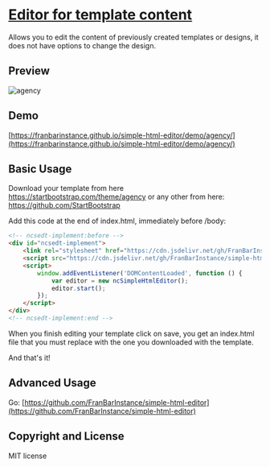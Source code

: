# [Editor for template content](https://github.com/FranBarInstance/simple-html-editor)

Allows you to edit the content of previously created templates or designs, it does not have options to change the design.

## Preview

![agency](https://user-images.githubusercontent.com/114579121/193446865-ef500949-f3f9-4374-9c27-32d2fb7d43f5.gif)

## Demo

[https://franbarinstance.github.io/simple-html-editor/demo/agency/](https://franbarinstance.github.io/simple-html-editor/demo/agency/)

## Basic Usage

Download your template from here https://startbootstrap.com/theme/agency or any other from here: https://github.com/StartBootstrap

Add this code at the end of index.html, immediately before /body:

```html
<!-- ncsedt-implement:before -->
<div id="ncsedt-implement">
    <link rel="stylesheet" href="https://cdn.jsdelivr.net/gh/FranBarInstance/simple-html-editor@master/simplehtmleditor.min.css">
    <script src="https://cdn.jsdelivr.net/gh/FranBarInstance/simple-html-editor@master/simplehtmleditor.min.js"></script>
    <script>
        window.addEventListener('DOMContentLoaded', function () {
            var editor = new ncSimpleHtmlEditor();
            editor.start();
        });
    </script>
</div>
<!-- ncsedt-implement:end -->
```

When you finish editing your template click on save, you get an index.html file that you must replace with the one you downloaded with the template.

And that's it!

## Advanced Usage

Go: [https://github.com/FranBarInstance/simple-html-editor](https://github.com/FranBarInstance/simple-html-editor)

## Copyright and License

MIT license
